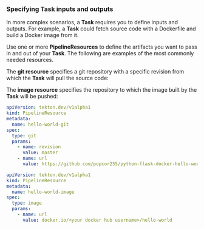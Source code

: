 ### Specifying Task inputs and outputs

In more complex scenarios, a **Task** requires you to define inputs and outputs. For example, a
**Task** could fetch source code with a Dockerfile and build a Docker image from it.

Use one or more **PipelineResources** to define the artifacts you want to pass in
and out of your **Task**. The following are examples of the most commonly needed resources.

The **git resource** specifies a git repository with
a specific revision from which the **Task** will pull the source code:

The **image resource** specifies the repository to which the image built by the **Task** will be pushed:

```yaml
apiVersion: tekton.dev/v1alpha1
kind: PipelineResource
metadata:
  name: hello-world-git
spec:
  type: git
  params:
    - name: revision
      value: master
    - name: url
      value: https://github.com/popcor255/python-flask-docker-hello-world
```

```yaml
apiVersion: tekton.dev/v1alpha1
kind: PipelineResource
metadata:
  name: hello-world-image
spec:
  type: image
  params:
    - name: url
      value: docker.io/<your docker hub username>/hello-world
```

